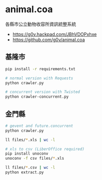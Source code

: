 # animal.coa

各縣市公立動物收容所資訊統整系統 

- https://g0v.hackpad.com/JBhVDOPxhxe
- https://github.com/g0v/animal.coa

## 基隆市

```bash
pip install -r requirements.txt

# normal version with Requests
python crawler.py

# concurrent version with Twisted
python crawler-concurrent.py
```

## 金門縣

```bash
# gevent and future.concurrent
python crawler.py

ll files/*.xls | wc -l

# xls to csv (LiberOffice required)
pip install unoconv
unoconv -f csv files/*.xls

ll files/*.csv | wc -l
python extract.py
```
